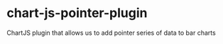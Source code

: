 # chart-js-pointer-plugin
ChartJS plugin that allows us to add pointer series of data to bar charts
